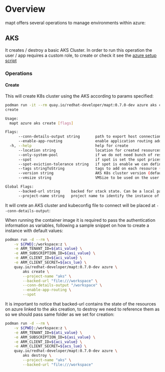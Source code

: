 # Overview

mapt offers several operations to manage environments within azure:

## AKS

It creates / destroy a basic AKS Cluster. In order to run this operation the user / app requires a custom role, to create or check it see the [azure setup script](./../../hacks/azure/azure_setup.sh)

### Operations

#### Create

This will create K8s cluster using the AKS according to params specified:

```bash
podman run -it --rm quay.io/redhat-developer/mapt:0.7.0-dev azure aks create -h
create

Usage:
  mapt azure aks create [flags]

Flags:
      --conn-details-output string       path to export host connection information (host, username and privateKey)
      --enable-app-routing               enable application routing add-on with NGINX
  -h, --help                             help for create
      --location string                  location for created resources in case spot flag (if available) is not passed (default "West US")
      --only-system-pool                 if we do not need bunch of resources we can run only the systempool. More info https://learn.microsoft.com/es-es/azure/aks/use-system-pools?tabs=azure-cli#system-and-user-node-pools
      --spot                             if spot is set the spot prices across all regions will be cheked and machine will be started on best spot option (price / eviction)
      --spot-eviction-tolerance string   if spot is enable we can define the minimum tolerance level of eviction. Allowed value are: lowest, low, medium, high or highest (default "lowest")
      --tags stringToString              tags to add on each resource (--tags name1=value1,name2=value2) (default [])
      --version string                   AKS K8s cluster version (default "1.30")
      --vmsize string                    VMSize to be used on the user pool. Typically this is used to provision spot node pools (default "Standard_D8as_v5")

Global Flags:
      --backed-url string     backed for stack state. Can be a local path with format file:///path/subpath or s3 s3://existing-bucket
      --project-name string   project name to identify the instance of the stack
```

It will crete an AKS cluster and kubeconfig file to connect will be placed at `--conn-details-output`:

When running the container image it is required to pass the authentication information as variables, following a sample snippet on how to create
a instance with default values:

```bash
podman run -d --rm \
    -v ${PWD}:/workspace:z \
    -e ARM_TENANT_ID=${ati_value} \
    -e ARM_SUBSCRIPTION_ID=${asi_value} \
    -e ARM_CLIENT_ID=${aci_value} \
    -e ARM_CLIENT_SECRET=${acs_lue} \
    quay.io/redhat-developer/mapt:0.7.0-dev azure \
        aks create \
        --project-name "aks" \
        --backed-url "file:///workspace" \
        --conn-details-output "/workspace" \
        --enable-app-routing \
        --spot
```

It is important to notice that backed-url contains the state of the resources on azure linked to the aks creation, to destroy we need to reference them as so we should pass same folder as we set for creation:

```bash
podman run -d --rm \
    -v ${PWD}:/workspace:z \
    -e ARM_TENANT_ID=${ati_value} \
    -e ARM_SUBSCRIPTION_ID=${asi_value} \
    -e ARM_CLIENT_ID=${aci_value} \
    -e ARM_CLIENT_SECRET=${acs_lue} \
    quay.io/redhat-developer/mapt:0.7.0-dev azure \
        aks destroy \
        --project-name "aks" \
        --backed-url "file:///workspace"
```
